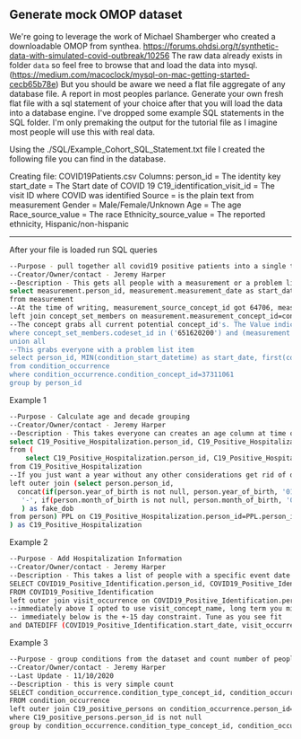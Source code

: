 ## Generate mock OMOP dataset

We're going to leverage the work of Michael Shamberger who created a downloadable OMOP from synthea. https://forums.ohdsi.org/t/synthetic-data-with-simulated-covid-outbreak/10256 
The raw data already exists in folder `data` so feel free to browse that and load the data into mysql. (https://medium.com/macoclock/mysql-on-mac-getting-started-cecb65b78e) But you should be aware we need a flat file aggregate of any database file. A report in most peoples parlance. Generate your own fresh flat file with a sql statement of your choice after that you will load the data into a database engine. I've dropped some example SQL statements in the SQL folder. I'm only premaking the output for the tutorial file as I imagine most people will use this with real data.

Using the ./SQL/Example_Cohort_SQL_Statement.txt file I created the following file you can find in the database.

Creating file: COVID19Patients.csv
Columns:
person_id = The identity key
start_date = The Start date of COVID 19
C19_identification_visit_id = The visit ID where COVID was identified
Source = is the plain text from measurement
Gender = Male/Female/Unknown
Age = The age
Race_source_value = The race 
Ethnicity_source_value = The reported ethnicity, Hispanic/non-hispanic

---

After your file is loaded run SQL queries

```bash
--Purpose - pull together all covid19 positive patients into a single table
--Creator/Owner/contact - Jeremy Harper 
--Description - This gets all people with a measurement or a problem list indicating C19. 
select measurement.person_id, measurement.measurement_date as start_date, measurement.value_as_concept_name as description, measurement.visit_occurrence_id as C19_identification_visit_id, "concept_651620200" as source --measurement.data_partner_id
from measurement 
--At the time of writing, measurement_source_concept_id got 64706, measurement concept id got 109526, both got 101093 it looks like measurement concept id is the best choice. 
left join concept_set_members on measurement.measurement_concept_id=concept_set_members.concept_id
--The concept grabs all current potential concept_id's. The Value indicates it is positive result
where concept_set_members.codeset_id in ('651620200') and (measurement.value_as_concept_id in ('4126681', '45877985', '45884084', '9191'))
union all
--This grabs everyone with a problem list item
select person_id, MIN(condition_start_datetime) as start_date, first(condition_concept_name) as description, first(visit_occurrence_id) as C19_identification_visit_id, "condition_37311061" as source
from condition_occurrence
where condition_occurrence.condition_concept_id=37311061
group by person_id
```

Example 1
```bash
--Purpose - Calculate age and decade grouping
--Creator/Owner/contact - Jeremy Harper 
--Description - This takes everyone can creates an age column at time of C19 and a age_group column. Note I chose to use an assumption of everyone being born 1/1/year. This is wrong, you could also list out years but that seems to create problems in 2021 etc. 
select C19_Positive_Hospitalization.person_id, C19_Positive_Hospitalization.start_date, C19_Positive_Hospitalization.description, C19_Positive_Hospitalization.C19_identification_visit_id, C19_Positive_Hospitalization.Hospitalization_visit_id, C19_Positive_Hospitalization.hospitalization, C19_Positive_Hospitalization.source, round(Age_At_C19_temp, 2) as Age_At_C19, if(round(Age_At_C19_temp, 1) between 0 and 9.9,"0-9",if(round(Age_At_C19_temp, 1) between 10 and 19.9,"10-19",if(round(Age_At_C19_temp, 1) between 20 and 29.9,"20-29",if(round(Age_At_C19_temp, 1) between 30 and 39.9,"30-39",if(round(Age_At_C19_temp, 1) between 40 and 49.9,"40-49",if(round(Age_At_C19_temp, 1) between 50 and 59.9,"50-59",if(round(Age_At_C19_temp, 1) between 60 and 69.9,"60-69",if(round(Age_At_C19_temp, 1) between 70 and 79.9,"70-79",if(round(Age_At_C19_temp, 1) between 80 and 89.9,"80-89",if(round(Age_At_C19_temp, 1) between 90 and 99.9,"90-99",if(round(Age_At_C19_temp, 1) between 100 and 109.9,"100-109",if(round(Age_At_C19_temp, 1) between 110 and 119.9,"110-119","ERROR")))))))))))) as age_group
from (
    select C19_Positive_Hospitalization.person_id, C19_Positive_Hospitalization.start_date, C19_Positive_Hospitalization.description, C19_Positive_Hospitalization.C19_identification_visit_id, C19_Positive_Hospitalization.Hospitalization_visit_id, C19_Positive_Hospitalization.hospitalization, C19_Positive_Hospitalization.source, datediff(C19_Positive_Hospitalization.start_date,PPL.fake_dob)/365 as Age_At_C19_temp
from C19_Positive_Hospitalization
--If you just want a year without any other considerations get rid of date diff above and insert this as age_at_c19_temp: (year(C19_Positive_Hospitalization.start_date) - person.year_of_birth)
left outer join (select person.person_id, 
  concat(if(person.year_of_birth is not null, person.year_of_birth, '01'),
   '-', if(person.month_of_birth is not null, person.month_of_birth, '01'), '-', if(person.day_of_birth is not null, person.day_of_birth, '01')
   ) as fake_dob
from person) PPL on C19_Positive_Hospitalization.person_id=PPL.person_id
) as C19_Positive_Hospitalization 
```

Example 2
```bash
--Purpose - Add Hospitalization Information
--Creator/Owner/contact - Jeremy Harper 
--Description - This takes a list of people with a specific event date (COVID19) and looks for hospitalization in the 15 days pre/post the date. Note that you might want to restructure this to look at the specific encounter that is listed from the original generated on C19 patients, here we only look at whether the encounter for what we define as inpatient has happened between plus/minus 15 days. Currently 86% result in null
SELECT COVID19_Positive_Identification.person_id, COVID19_Positive_Identification.start_date, COVID19_Positive_Identification.description, COVID19_Positive_Identification.C19_identification_visit_id, COVID19_Positive_Identification.source,visit_occurrence.visit_occurrence_id as Hospitalization_visit_id, if(visit_occurrence.visit_occurrence_id is not Null, "Hospitalized", "Not_Hospitalized") as hospitalization
FROM COVID19_Positive_Identification
left outer join visit_occurrence on COVID19_Positive_Identification.person_id=visit_occurrence.person_id and (visit_occurrence.visit_concept_name like "Inpatient Critical Care Facility" OR visit_occurrence.visit_concept_name like "Inpatient Visit" OR visit_occurrence.visit_concept_name like "Inpatient Hospital" OR visit_occurrence.visit_concept_name like "Emergency Room and Inpatient Visit" OR visit_occurrence.visit_concept_name like "Inpatient Critical Care Facility") 
--immediately above I opted to use visit_concept_name, long term you might want to migrate to equivalent codes instead
-- immediately below is the +-15 day constraint. Tune as you see fit
and DATEDIFF (COVID19_Positive_Identification.start_date, visit_occurrence.visit_start_date) between -15 and 15
```



Example 3
```bash
--Purpose - group conditions from the dataset and count number of people who have C19 and condition
--Creator/Owner/contact - Jeremy Harper 
--Last Update - 11/10/2020
--Description - this is very simple count
SELECT condition_occurrence.condition_type_concept_id, condition_occurrence.condition_source_value, count(condition_occurrence.person_id) as condition_count
FROM condition_occurrence
left outer join C19_positive_persons on condition_occurrence.person_id=C19_positive_persons.person_id
where C19_positive_persons.person_id is not null
group by condition_occurrence.condition_type_concept_id, condition_occurrence.condition_source_value
```